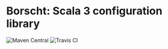 # Borscht: Scala 3 configuration library

![Maven Central](https://maven-badges.herokuapp.com/maven-central/io.h8/borscht-core/badge.svg)
![Travis CI](https://api.travis-ci.com/h8io/borscht.svg?branch=master)
